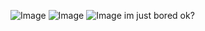 ![Image](https://github.com/user-attachments/assets/b9d67790-453b-4d14-8a83-0561101d6563)
![Image](https://github.com/user-attachments/assets/70c24c89-50e0-45f4-88aa-02ab554a8793)
![Image](https://github.com/user-attachments/assets/ef8d6961-39f6-4a40-8e4d-6366bc91b4ea)
im just bored ok?
